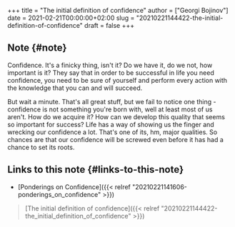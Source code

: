 +++
title = "The initial definition of confidence"
author = ["Georgi Bojinov"]
date = 2021-02-21T00:00:00+02:00
slug = "20210221144422-the-initial-definition-of-confidence"
draft = false
+++

## Note {#note}

Confidence. It's a finicky thing, isn't it? Do we have it, do we not, how important is it? They say that in
order to be successful in life you need confidence, you need to be sure of yourself and perform every action
with the knowledge that you can and will succeed.

But wait a minute. That's all great stuff, but we fail to notice one thing - confidence is not something you're
born with, well at least most of us aren't. How do we acquire it? How can we develop this quality that seems so
important for success? Life has a way of showing us the finger and wrecking our confidence a lot. That's one of
its, hm, major qualities. So chances are that our confidence will be screwed even before it has had a chance to
set its roots.


## Links to this note {#links-to-this-note}

-   [Ponderings on Confidence]({{< relref "20210221141606-ponderings_on_confidence" >}})

> [The initial definition of confidence]({{< relref "20210221144422-the_initial_definition_of_confidence" >}})
